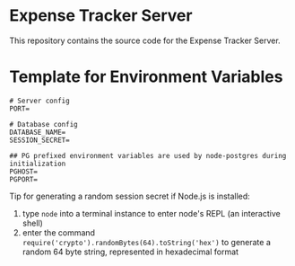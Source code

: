 # Expense Tracker Server

This repository contains the source code for the Expense Tracker Server.

# Template for Environment Variables

```dosini
# Server config
PORT=

# Database config
DATABASE_NAME=
SESSION_SECRET=

## PG prefixed environment variables are used by node-postgres during initialization
PGHOST=
PGPORT=
```

Tip for generating a random session secret if Node.js is installed:

1. type `node` into a terminal instance to enter node's REPL (an interactive shell)
2. enter the command `require('crypto').randomBytes(64).toString('hex')` to generate a random 64 byte string, represented in hexadecimal format
